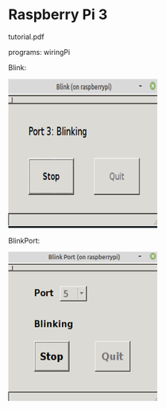 # Raspberry Pi 3

tutorial.pdf

programs:
wiringPi

Blink:

<img src="images/Blink.png" width="300" height="300">

BlinkPort:

<img src="images/BlinkPort.png" width="300" height="300">

